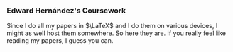 ### Edward Hernández's Coursework

Since I do all my papers in $\LaTeX$ and I do them on various devices, I might as well host them somewhere. So here they are. If you really feel like reading my papers, I guess you can.
